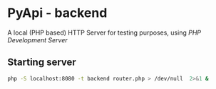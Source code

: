 # PyApi - backend

A local (PHP based) HTTP Server for testing purposes, using <i>PHP Development Server</i>

## Starting server 

``` bash
php -S localhost:8080 -t backend router.php > /dev/null  2>&1 &
``` 
